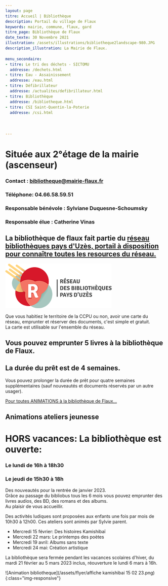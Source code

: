 ```yaml
---
layout: page
titre: Accueil | Bibliothèque
description: Portail du village de Flaux
keywords: mairie, commune, flaux, gard
titre_page: Bibliothèque de Flaux
date_texte: 30 Novembre 2021
illustration: /assets/illustrations/bibliotheque2landscape-980.JPG
description_illustration: La Mairie de Flaux.

menu_secondaire:
- titre: Le tri des déchets - SICTOMU
  addresse: /dechets.html
- titre: Eau - Assainissement
  addresse: /eau.html
- titre: Défibrillateur
  addresse: /actualites/defibrillateur.html
- titre: Bibliothèque
  addresse: /bibliotheque.html
- titre: CSI Saint-Quentin-la-Poterie
  addresse: /csi.html
  
  
  
---
```

# Située aux 2°étage de la mairie (ascenseur)

### Contact : bibliotheque@mairie-flaux.fr <br> 
### Téléphone:  04.66.58.59.51 <br>
### Responsable bénévole : Sylviane Duquesne-Schoumsky <br> 
### Responsable élue : Catherine Vinas <br> 

## La bibliothèque de flaux fait partie du <a href="https://www.mediatheques.ccpaysduzes.fr/bibliotheques">réseau bibliothèques pays d'Uzès, portail à disposition pour connaître toutes les resources du réseau.</a>  <br> 
<img src="assets/images/bibliotheque.png" alt="réseau bibliothèques pays d'Uzès" width="336" height="140">

Que vous habitiez le territoire de la CCPU ou non, avoir une carte du réseau, emprunter et réserver des documents, c'est simple et gratuit.<br> 
La carte est utilisable sur l'ensemble du réseau. <br> 

## Vous pouvez emprunter 5 livres à la bibliothèque de Flaux. <br> 

## La durée du prêt est de 4 semaines. <br> 

Vous pouvez prolonger la durée de prêt pour quatre semaines supplémentaires (sauf nouveautés et documents réservés par un autre usager).<br> 

<a href="https://www.mairie-flaux.fr/actualites/animations.html"> Pour toutes ANIMATIONS à la bibliothèque de Flaux...</a>  <br> 

## Animations ateliers jeunesse<br> 

# HORS vacances: La bibliothèque est ouverte: 
 
### Le lundi de 16h à 18h30 <br> 
### Le jeudi de 15h30 à 18h <br> 

Des nouveautés pour la rentrée de janvier 2023. <br> 
Grâce au passage du bibliobus tous les 6 mois vous pouvez emprunter des livres audios, des BD, des romans et des albums. <br> 
Au plaisir de vous accueillir.<br> 

Des activités ludiques sont proposées aux enfants une fois par mois de 10h30 à 12h00. Ces ateliers sont animés par Sylvie parent.<br> 

- Mercredi 15 février: Des histoires Kamishibaï<br> 
- Mercredi 22 mars: Le printemps des poètes<br> 
- Mercredi 19 avril: Albums sans texte<br> 
- Mercredi 24 mai: Création artistique<br> 

La bibliothèque sera fermée pendant les vacances scolaires d'hiver, du mardi 21 février au 5 mars 2023 inclus, réouverture le lundi 6 mars à 16h.<br> 
          

![Animation bibliotheque](/assets/flyer/affiche kamishibai 15 02 23.png){:class="img-responsive"}


